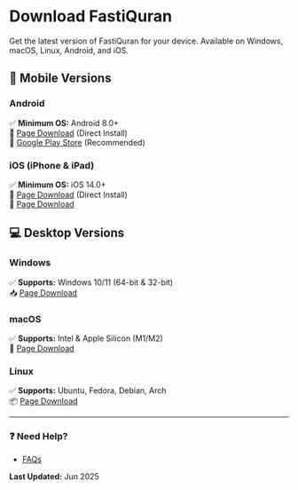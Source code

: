 # Download FastiQuran

Get the latest version of FastiQuran for your device. Available on Windows, macOS, Linux, Android, and iOS.

## 📱 Mobile Versions

### Android
✅ **Minimum OS:** Android 8.0+  
🔗 [Page Download](/android) (Direct Install)  
📲 [Google Play Store](https://play.google.com/...) (Recommended)

### iOS (iPhone & iPad)
✅ **Minimum OS:** iOS 14.0+  
🔗 [Page Download](/ios) (Direct Install)  
🍎 [Page Download](https://apps.apple.com/...)

## 💻 Desktop Versions

### Windows
✅ **Supports:** Windows 10/11 (64-bit & 32-bit)  
📥 [Page Download](/windows)   

### macOS
✅ **Supports:** Intel & Apple Silicon (M1/M2)  
🍏 [Page Download](/macos)

### Linux
✅ **Supports:** Ubuntu, Fedora, Debian, Arch  
📦 [Page Download](/linux)   
 

---

### ❓ Need Help? 
- [FAQs](/faq)

**Last Updated:** Jun 2025 
